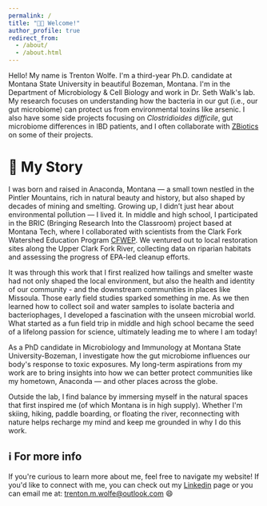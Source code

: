 ```yaml
---
permalink: /
title: "👋🏻 Welcome!"
author_profile: true
redirect_from: 
  - /about/
  - /about.html
---
```


Hello! My name is Trenton Wolfe. I'm a third-year Ph.D. candidate at Montana State University in beautiful Bozeman, Montana. I'm in the Department of Microbiology & Cell Biology and work in Dr. Seth Walk's lab. My research focuses on understanding how the bacteria in our gut (i.e., our gut microbiome) can protect us from environmental toxins like arsenic. I also have some side projects focusing on *Clostridioides difficile*, gut microbiome differences in IBD patients, and I often collaborate with [ZBiotics](https://zbiotics.com/blogs/journal) on some of their projects. 


📖 My Story
======
I was born and raised in Anaconda, Montana — a small town nestled in the Pintler Mountains, rich in natural beauty and history, but also shaped by decades of mining and smelting. Growing up, I didn’t just hear about environmental pollution — I lived it. In middle and high school, I participated in the BRIC (Bringing Research Into the Classroom) project based at Montana Tech, where I collaborated with scientists from the Clark Fork Watershed Education Program [CFWEP](https://cfwep.org). We ventured out to local restoration sites along the Upper Clark Fork River, collecting data on riparian habitats and assessing the progress of EPA-led cleanup efforts. 

It was through this work that I first realized how tailings and smelter waste had not only shaped the local environment, but also the health and identity of our community -  and the downstream communities in places like Missoula. Those early field studies sparked something in me. As we then learned how to collect soil and water samples to isolate bacteria and bacteriophages, I developed a fascination with the unseen microbial world. What started as a fun field trip in middle and high school became the seed of a lifelong passion for science, ultimately leading me to where I am today!

As a PhD candidate in Microbiology and Immunology at Montana State University-Bozeman, I investigate how the gut microbiome influences our body's response to toxic exposures. My long-term aspirations from my work are to bring insights into how we can better protect communities like my hometown, Anaconda — and other places across the globe. 

Outside the lab, I find balance by immersing myself in the natural spaces that first inspired me (of which Montana is in high supply). Whether I'm skiing, hiking, paddle boarding, or floating the river, reconnecting with nature helps recharge my mind and keep me grounded in why I do this work.



ℹ️ For more info
------
If you're curious to learn more about me, feel free to navigate my website! If you'd like to connect with me, you can check out my [Linkedin](www.linkedin.com/in/trenton-wolfe-71243919a) page or you can email me at: trenton.m.wolfe@outlook.com 😄
